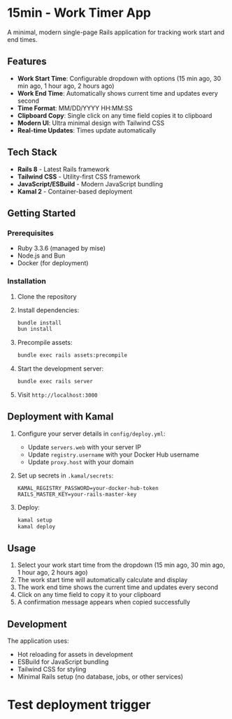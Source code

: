 # 15min - Work Timer App

A minimal, modern single-page Rails application for tracking work start and end times.

## Features

- **Work Start Time**: Configurable dropdown with options (15 min ago, 30 min ago, 1 hour ago, 2 hours ago)
- **Work End Time**: Automatically shows current time and updates every second
- **Time Format**: MM/DD/YYYY HH:MM:SS
- **Clipboard Copy**: Single click on any time field copies it to clipboard
- **Modern UI**: Ultra minimal design with Tailwind CSS
- **Real-time Updates**: Times update automatically

## Tech Stack

- **Rails 8** - Latest Rails framework
- **Tailwind CSS** - Utility-first CSS framework
- **JavaScript/ESBuild** - Modern JavaScript bundling
- **Kamal 2** - Container-based deployment

## Getting Started

### Prerequisites

- Ruby 3.3.6 (managed by mise)
- Node.js and Bun
- Docker (for deployment)

### Installation

1. Clone the repository
2. Install dependencies:
   ```bash
   bundle install
   bun install
   ```

3. Precompile assets:
   ```bash
   bundle exec rails assets:precompile
   ```

4. Start the development server:
   ```bash
   bundle exec rails server
   ```

5. Visit `http://localhost:3000`

## Deployment with Kamal

1. Configure your server details in `config/deploy.yml`:
   - Update `servers.web` with your server IP
   - Update `registry.username` with your Docker Hub username
   - Update `proxy.host` with your domain

2. Set up secrets in `.kamal/secrets`:
   ```
   KAMAL_REGISTRY_PASSWORD=your-docker-hub-token
   RAILS_MASTER_KEY=your-rails-master-key
   ```

3. Deploy:
   ```bash
   kamal setup
   kamal deploy
   ```

## Usage

1. Select your work start time from the dropdown (15 min ago, 30 min ago, 1 hour ago, 2 hours ago)
2. The work start time will automatically calculate and display
3. The work end time shows the current time and updates every second
4. Click on any time field to copy it to your clipboard
5. A confirmation message appears when copied successfully

## Development

The application uses:
- Hot reloading for assets in development
- ESBuild for JavaScript bundling
- Tailwind CSS for styling
- Minimal Rails setup (no database, jobs, or other services)
# Test deployment trigger
